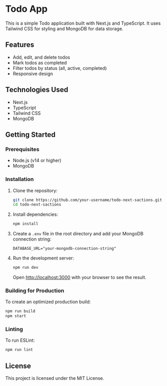 # Todo App

This is a simple Todo application built with Next.js and TypeScript. It uses Tailwind CSS for styling and MongoDB for data storage.

## Features

- Add, edit, and delete todos
- Mark todos as completed
- Filter todos by status (all, active, completed)
- Responsive design

## Technologies Used

- Next.js
- TypeScript
- Tailwind CSS
- MongoDB

## Getting Started

### Prerequisites

- Node.js (v14 or higher)
- MongoDB

### Installation

1. Clone the repository:

   ```bash
   git clone https://github.com/your-username/todo-next-sactions.git
   cd todo-next-sactions
   ```

2. Install dependencies:

   ```bash
   npm install
   ```

3. Create a `.env` file in the root directory and add your MongoDB connection string:

   ```env
   DATABASE_URL="your-mongodb-connection-string"
   ```

4. Run the development server:

   ```bash
   npm run dev
   ```

   Open [http://localhost:3000](http://localhost:3000) with your browser to see the result.

### Building for Production

To create an optimized production build:

```bash
npm run build
npm start
```

### Linting

To run ESLint:

```bash
npm run lint
```

## License

This project is licensed under the MIT License.
